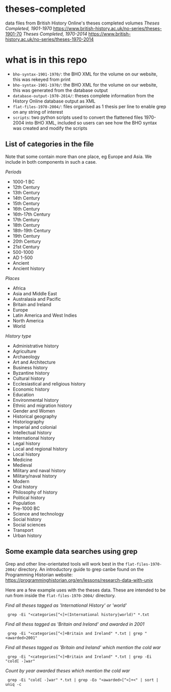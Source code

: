 # theses-completed
data files from British History Online's theses completed volumes
*Theses Completed, 1901-1970* https://www.british-history.ac.uk/no-series/theses-1901-70
*Theses Completed, 1970-2014* https://www.british-history.ac.uk/no-series/theses-1970-2014


# what is in this repo
* ```bho-syntax-1901-1970/```: the BHO XML for the volume on our website, this was rekeyed from print
* ```bho-syntax-1901-1970/```: the BHO XML for the volume on our website, this was generated from the database output
* ```database-output-1970-2014/```: theses complete information from the History Online database output as XML
* ```flat-files-1970-2004/```: files organised as 1 thesis per line to enable grep on any string of interest 
* ```scripts```: two python scripts used to convert the flattened files 1970-2004 into BHO XML, included so users can see how the BHO syntax was created and modify the scripts

## List of categories in the file 
Note that some contain more than one place, eg Europe and Asia. We include in both components in such a case.


_Periods_
- 1000-1 BC
- 12th Century
- 13th Century
- 14th Century
- 15th Century
- 16th Century
- 16th-17th Century
- 17th Century
- 18th Century
- 18th-19th Century
- 19th Century
- 20th Century
- 21st Century
- 500-1000
- AD 1-500
- Ancient
- Ancient history

 _Places_
- Africa
- Asia and Middle East
- Australasia and Pacific
- Britain and Ireland
- Europe
- Latin America and West Indies
- North America
- World

_History type_
- Administrative history
- Agriculture
- Archaeology
- Art and Architecture
- Business history
- Byzantine history
- Cultural history
- Ecclesiastical and religious history
- Economic history
- Education
- Environmental history
- Ethnic and migration history
- Gender and Women
- Historical geography
- Historiography
- Imperial and colonial
- Intellectual history
- International history
- Legal history
- Local and regional history
- Local history
- Medicine
- Medieval
- Military and naval history
- Military/naval history
- Modern
- Oral history
- Philosophy of history
- Political history
- Population
- Pre-1000 BC
- Science and technology
- Social history
- Social sciences
- Transport
- Urban history




## Some example data searches using grep

Grep and other line-orientated tools will work best in the ```flat-files-1970-2004/``` directory. An introductory guide to grep canbe found on the Programming Historian website: https://programminghistorian.org/en/lessons/research-data-with-unix

Here are a few example uses with the theses data. These are intended to be run from inside the ```flat-files-1970-2004/``` directory.

*Find all theses tagged as 'International History' or 'world'*

``` grep -Ei "<categories[^<]+(International history|world)" *.txt```

*Find all thess tagged as 'Britain and Ireland' and awarded in 2001*

``` grep -Ei "<categories[^<]+Britain and Ireland" *.txt | grep "<awarded>2001"```

*Find all theses tagged as 'Britain and Ireland' which mention the cold war* 

``` grep -Ei "<categories[^<]+Britain and Ireland" *.txt | grep -Ei "cold[ -]war"```

*Count by year awarded theses which mention the cold war* 

``` grep -Ei "cold[ -]war" *.txt | grep -Eo "<awarded>[^<]+<" | sort | uniq -c```
